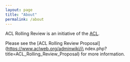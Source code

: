 ```yaml
---
layout: page
title: "About"
permalink: /about
---
```


ACL Rolling Review is an initiative of the [ACL](https://aclweb.org).

Please see the [ACL Rolling Review Proposal](https://www.aclweb.org/adminwiki/i\
ndex.php?title=ACL_Rolling_Review_Proposal) for more information.

